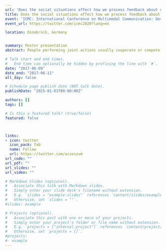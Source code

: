 ```yaml
---
url: 'Does the social situations affect how we process feedback about our actions8'
title: Does the social situations affect how we process feedback about our actions?
event: 'ICMC: International Conference on Multimodal Communication: Developing New Theories and Methods' 
event_url: https://twitter.com/icmc2020?lang=en

location: Osnabrück, Germany


summary: Poster presentation
abstract: People performing joint actions usually cooperate or compete to achieve their goals. Little research has investigated the neural processes underpinning error and reward processing in cooperative and competitive situations. In the present study, we focused on developing a new paradigm to investigate interactions between physiological signals as measured by EEG and monetary rewards in cooperative and competitive situations. Twelve pairs (N=24) of participants performed a joint four-alternative forced choice memory task. At the end of each trial, participants received visual feedback related to both their individual performances and monetary rewards. Note, the monetary rewards were dependent on the social situation, i.e. cooperative or competitive. The comparison of the feedback-related negativity in cooperative and competitive situations for own and joint performance relates allows the investigation of the physiological basis for interactions in these social situations. Specifically, the behavioral results of the task analysis suggested that newly designed experiment is suitable to investigate the feedback-related negativity. Furthermore, our preliminary experimental results suggested that the feedback-related negativity is not error-specific but instead reward-specific and it is also present after a neutral outcome with no monetary reward. Moreover, cluster permutation analysis of EEG data revealed significant differences in error processing between cooperative and competitive situations. Taken together, our results suggest that the feedback-related negativity is influenced by different monetary rewards and more generally, that neural processing of feedback differs in cooperative and competitive situations.

# Talk start and end times.
#   End time can optionally be hidden by prefixing the line with `#`.
date: "2017-06-09"
date_end: "2017-06-11"
all_day: false

# Schedule page publish date (NOT talk date).
publishDate: "2015-01-01T00:00:00Z"

authors: []
tags: []

# Is this a featured talk? (true/false)
featured: false



links:
- icon: twitter
  icon_pack: fab
  name: Follow
  url: https://twitter.com/aczeszum
url_code: ""
url_pdf: ""
url_slides: ""
url_video: ""

# Markdown Slides (optional).
#   Associate this talk with Markdown slides.
#   Simply enter your slide deck's filename without extension.
#   E.g. `slides = "example-slides"` references `content/slides/example-slides.md`.
#   Otherwise, set `slides = ""`.
#slides: example

# Projects (optional).
#   Associate this post with one or more of your projects.
#   Simply enter your project's folder or file name without extension.
#   E.g. `projects = ["internal-project"]` references `content/project/deep-learning/index.md`.
#   Otherwise, set `projects = []`.
#projects:
#- example
---
```


